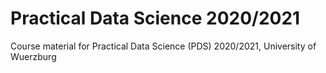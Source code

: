 # Practical Data Science 2020/2021
Course material for Practical Data Science (PDS) 2020/2021, University of Wuerzburg
